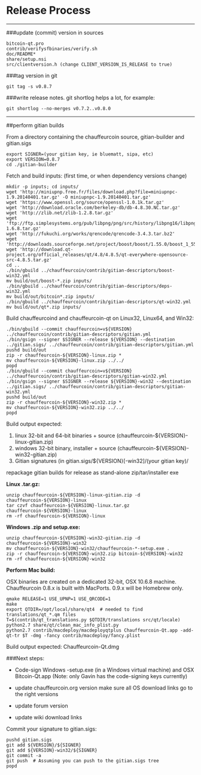 Release Process
====================

* * *

###update (commit) version in sources


	bitcoin-qt.pro
	contrib/verifysfbinaries/verify.sh
	doc/README*
	share/setup.nsi
	src/clientversion.h (change CLIENT_VERSION_IS_RELEASE to true)

###tag version in git

	git tag -s v0.8.7

###write release notes. git shortlog helps a lot, for example:

	git shortlog --no-merges v0.7.2..v0.8.0

* * *

##perform gitian builds

 From a directory containing the chauffeurcoin source, gitian-builder and gitian.sigs
  
	export SIGNER=(your gitian key, ie bluematt, sipa, etc)
	export VERSION=0.8.7
	cd ./gitian-builder

 Fetch and build inputs: (first time, or when dependency versions change)

	mkdir -p inputs; cd inputs/
	wget 'http://miniupnp.free.fr/files/download.php?file=miniupnpc-1.9.20140401.tar.gz' -O miniupnpc-1.9.20140401.tar.gz'
	wget 'https://www.openssl.org/source/openssl-1.0.1k.tar.gz'
	wget 'http://download.oracle.com/berkeley-db/db-4.8.30.NC.tar.gz'
	wget 'http://zlib.net/zlib-1.2.8.tar.gz'
	wget 'ftp://ftp.simplesystems.org/pub/libpng/png/src/history/libpng16/libpng-1.6.8.tar.gz'
	wget 'http://fukuchi.org/works/qrencode/qrencode-3.4.3.tar.bz2'
	wget 'http://downloads.sourceforge.net/project/boost/boost/1.55.0/boost_1_55_0.tar.bz2'
	wget 'http://download.qt-project.org/official_releases/qt/4.8/4.8.5/qt-everywhere-opensource-src-4.8.5.tar.gz'
	cd ..
	./bin/gbuild ../chauffeurcoin/contrib/gitian-descriptors/boost-win32.yml
	mv build/out/boost-*.zip inputs/
	./bin/gbuild ../chauffeurcoin/contrib/gitian-descriptors/deps-win32.yml
	mv build/out/bitcoin*.zip inputs/
	./bin/gbuild ../chauffeurcoin/contrib/gitian-descriptors/qt-win32.yml
	mv build/out/qt*.zip inputs/

 Build chauffeurcoind and chauffeurcoin-qt on Linux32, Linux64, and Win32:
  
	./bin/gbuild --commit chauffeurcoin=v${VERSION} ../chauffeurcoin/contrib/gitian-descriptors/gitian.yml
	./bin/gsign --signer $SIGNER --release ${VERSION} --destination ../gitian.sigs/ ../chauffeurcoin/contrib/gitian-descriptors/gitian.yml
	pushd build/out
	zip -r chauffeurcoin-${VERSION}-linux.zip *
	mv chauffeurcoin-${VERSION}-linux.zip ../../
	popd
	./bin/gbuild --commit chauffeurcoin=v${VERSION} ../chauffeurcoin/contrib/gitian-descriptors/gitian-win32.yml
	./bin/gsign --signer $SIGNER --release ${VERSION}-win32 --destination ../gitian.sigs/ ../chauffeurcoin/contrib/gitian-descriptors/gitian-win32.yml
	pushd build/out
	zip -r chauffeurcoin-${VERSION}-win32.zip *
	mv chauffeurcoin-${VERSION}-win32.zip ../../
	popd

  Build output expected:

  1. linux 32-bit and 64-bit binaries + source (chauffeurcoin-${VERSION}-linux-gitian.zip)
  2. windows 32-bit binary, installer + source (chauffeurcoin-${VERSION}-win32-gitian.zip)
  3. Gitian signatures (in gitian.sigs/${VERSION}[-win32]/(your gitian key)/

repackage gitian builds for release as stand-alone zip/tar/installer exe

**Linux .tar.gz:**

	unzip chauffeurcoin-${VERSION}-linux-gitian.zip -d chauffeurcoin-${VERSION}-linux
	tar czvf chauffeurcoin-${VERSION}-linux.tar.gz chauffeurcoin-${VERSION}-linux
	rm -rf chauffeurcoin-${VERSION}-linux

**Windows .zip and setup.exe:**

	unzip chauffeurcoin-${VERSION}-win32-gitian.zip -d chauffeurcoin-${VERSION}-win32
	mv chauffeurcoin-${VERSION}-win32/chauffeurcoin-*-setup.exe .
	zip -r chauffeurcoin-${VERSION}-win32.zip bitcoin-${VERSION}-win32
	rm -rf chauffeurcoin-${VERSION}-win32

**Perform Mac build:**

  OSX binaries are created on a dedicated 32-bit, OSX 10.6.8 machine.
  Chauffeurcoin 0.8.x is built with MacPorts.  0.9.x will be Homebrew only.

	qmake RELEASE=1 USE_UPNP=1 USE_QRCODE=1
	make
	export QTDIR=/opt/local/share/qt4  # needed to find translations/qt_*.qm files
	T=$(contrib/qt_translations.py $QTDIR/translations src/qt/locale)
	python2.7 share/qt/clean_mac_info_plist.py
	python2.7 contrib/macdeploy/macdeployqtplus Chauffeurcoin-Qt.app -add-qt-tr $T -dmg -fancy contrib/macdeploy/fancy.plist

 Build output expected: Chauffeurcoin-Qt.dmg

###Next steps:

* Code-sign Windows -setup.exe (in a Windows virtual machine) and
  OSX Bitcoin-Qt.app (Note: only Gavin has the code-signing keys currently)

* update chauffeurcoin.org version
  make sure all OS download links go to the right versions

* update forum version

* update wiki download links

Commit your signature to gitian.sigs:

	pushd gitian.sigs
	git add ${VERSION}/${SIGNER}
	git add ${VERSION}-win32/${SIGNER}
	git commit -a
	git push  # Assuming you can push to the gitian.sigs tree
	popd


